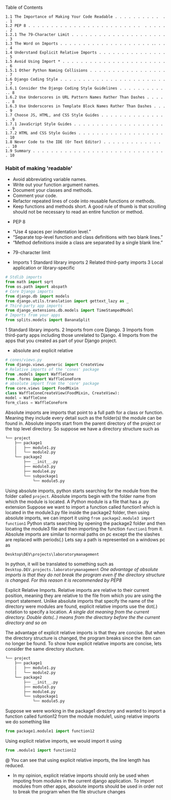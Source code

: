 Table of Contents

```
1.1 The Importance of Making Your Code Readable . . . . . . . . . .  . . 1
1.2 PEP 8 . . . . . . . . . . . . . . . . . . . . . . . . .  . . . . . . 2
1.2.1 The 79-Character Limit . . . . . . . . . . . . . . . . . . . . . . 3
1.3 The Word on Imports . . . . . . . . . . . . . . . . . . . . .. . . . 4
1.4 Understand Explicit Relative Imports . . . . . . . . . . . . . . . . 5
1.5 Avoid Using Import * . . . . . . . . . . . . . . . . . . . . . . . . 6
1.5.1 Other Python Naming Collisions . . . . . . . . . . . . . . . . . . 7
1.6 Django Coding Style . . . . . . . . . . . . . . . . . . . . .. . . . 7
1.6.1 Consider the Django Coding Style Guidelines . . . . . . . . . . .. 8
1.6.2 Use Underscores in URL Pattern Names Rather Than Dashes . . . . .. 8
1.6.3 Use Underscores in Template Block Names Rather Than Dashes . . . . 9
1.7 Choose JS, HTML, and CSS Style Guides . . . . . . . . . . . . . . . .9
1.7.1 JavaScript Style Guides . . . . . . . . . . . . . . . . . . . . . .9
1.7.2 HTML and CSS Style Guides . . . . . . . . . . . . . . . . . . . . 10
1.8 Never Code to the IDE (Or Text Editor) . . . . . . . . . . . . . .. 10
1.9 Summary . . . . . . . . . . . . . . . . . . . . . . . . . . . . . . 10
```

### Habit of making 'readable'
- Avoid abbreviating variable names.
- Write out your function argument names.
- Document your classes and methods.
- Comment your code.
- Refactor repeated lines of code into reusable functions or methods.
- Keep functions and methods short. A good rule of thumb is that scrolling should not
be necessary to read an entire function or method.

* PEP 8
- “Use 4 spaces per indentation level.”
- “Separate top-level function and class definitions with two blank lines.”
- “Method definitions inside a class are separated by a single blank line.”

* 79-character limit

* Imports
1 Standard library imports
2 Related third-party imports
3 Local application or library-specific 

```python
# Stdlib imports
from math import sqrt
from os.path import abspath
# Core Django imports
from django.db import models
from django.utils.translation import gettext_lazy as _
# Third-party app imports
from django_extensions.db.models import TimeStampedModel
# Imports from your apps
from splits.models import BananaSplit
```

1 Standard library imports.
2 Imports from core Django.
3 Imports from third-party apps including those unrelated to Django.
4 Imports from the apps that you created as part of your Django project.

* absolute and explicit relative

```python
# cones/views.py
from django.views.generic import CreateView
# Relative imports of the 'cones' package
from .models import WaffleCone
from .forms import WaffleConeForm
# absolute import from the 'core' package
from core.views import FoodMixin
class WaffleConeCreateView(FoodMixin, CreateView):
model = WaffleCone
form_class = WaffleConeForm
```
Absolute imports are imports that point to a full path for a class or function.
Meaning they include every detail such as the folder(s) the module can be found 
in.
Absolute imports start from the parent directory of the project or the top level 
directory.
So suppose we have a directory structure such as 
```diff
└── project
    ├── package1
    │   ├── module1.py
    │   └── module2.py
    └── package2
        ├── __init__.py
        ├── module3.py
        ├── module4.py
        └── subpackage1
            └── module5.py
```
Using absolute imports, python starts searching for the module from the folder called
`project`.
Absolute imports begin with the folder name from which the module is located.
A Python module is a file that has a .py extension
Suppose we want to import a function called function1 which is located in the module3.py file
inside the package2 folder, then using absolute imports, we can import it using
```from package2.module3 import function1```
Python starts searching by opening the package2 folder and then locating the module3 file and 
then importing the function  `function1` from it.
Absolute imports are similar to normal paths on pc except the the slashes are replaced with 
periods(.)
Lets say a  path is represented on a windows pc as 
```bash
Desktop\DEV\projects\laboratorymanagement
```
In python, it will be translated to something such as `Desktop.DEV.projects.laboratorymanagement`
*One advantage of absolute imports is that they do not break the program even if the directory
structure is changed. For this reason it is recommended by PEP8*

Explicit Relative Imports.
Relative imports are relative to their current position, meaning they are relative to the file from
which you are using the import statement.
Unlike absolute imports that specify the name of the directory were modules are found, explicit relative
imports use the dot(.) notation to specify a location.
*A single dot meaning from the current directory.
Double dots(..) means from the directory before the the current directory and so on*

The advantage of explicit relative imports is that they are concise. 
But when the directory structure is changed, the program breaks since the item can no longer be found.
To show how explicit relative imports are concise, lets consider the same directory stucture.
```diff
└── project
    ├── package1
    │   ├── module1.py
    │   └── module2.py
    └── package2
        ├── __init__.py
        ├── module3.py
        ├── module4.py
        └── subpackage1
            └── module5.py
```
Suppose we were working in the package1 directory and wanted to import a function called funtion12 from the module module1, using relative imports 
we do something like
```python
from package1.module1 import function12
```
Using explicit relative imports, we would import it using 
```python
from .module1 import function12
```
@ You can see that using explicit relative imports, the line length has reduced.
+ In my opinion, explicit relative imports should only be used when impoting from modules in the current django application.
To import modules from other apps, absolute imports should be used in order not to break the program when the file structure changes
```
```
